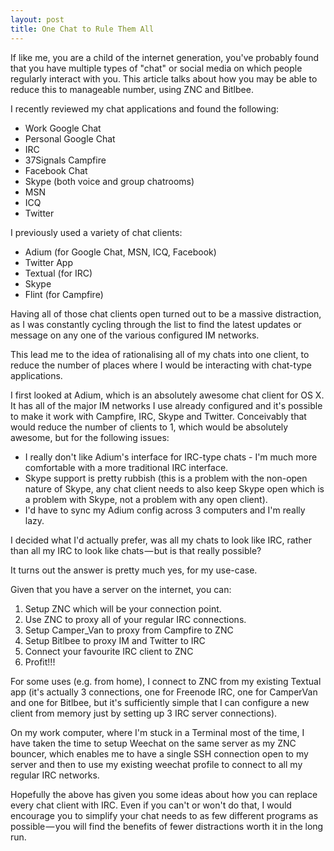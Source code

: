 ```yaml
---
layout: post
title: One Chat to Rule Them All
---
```

If like me, you are a child of the internet generation, you've probably found that you have multiple
types of "chat" or social media on which people regularly interact with you. This article talks about
how you may be able to reduce this to manageable number, using ZNC and Bitlbee.

I recently reviewed my chat applications and found the following:

- Work Google Chat
- Personal Google Chat
- IRC
- 37Signals Campfire
- Facebook Chat
- Skype (both voice and group chatrooms)
- MSN
- ICQ
- Twitter

I previously used a variety of chat clients:

- Adium (for Google Chat, MSN, ICQ, Facebook)
- Twitter App
- Textual (for IRC)
- Skype
- Flint (for Campfire)

Having all of those chat clients open turned out to be a massive distraction,
as I was constantly cycling through the list to find the latest updates or
message on any one of the various configured IM networks.

This lead me to the idea of rationalising all of my chats into one client, to
reduce the number of places where I would be interacting with chat-type applications.

I first looked at Adium, which is an absolutely awesome chat client for OS X. It has
all of the major IM networks I use already configured and it's possible to make it
work with Campfire, IRC, Skype and Twitter. Conceivably that would reduce the number
of clients to 1, which would be absolutely awesome, but for the following issues:

- I really don't like Adium's interface for IRC-type chats - I'm much more comfortable
  with a more traditional IRC interface.
- Skype support is pretty rubbish (this is a problem with the non-open nature of Skype,
  any chat client needs to also keep Skype open which is a problem with Skype, not a
  problem with any open client).
- I'd have to sync my Adium config across 3 computers and I'm really lazy.

I decided what I'd actually prefer, was all my chats to look like IRC, rather than all
my IRC to look like chats — but is that really possible?

It turns out the answer is pretty much yes, for my use-case.

Given that you have a server on the internet, you can:

1. Setup ZNC which will be your connection point.
2. Use ZNC to proxy all of your regular IRC connections.
3. Setup Camper_Van to proxy from Campfire to ZNC
4. Setup Bitlbee to proxy IM and Twitter to IRC
5. Connect your favourite IRC client to ZNC
6. Profit!!!

For some uses (e.g. from home), I connect to ZNC from my existing Textual app (it's
actually 3 connections, one for Freenode IRC, one for CamperVan and one for Bitlbee,
but it's sufficiently simple that I can configure a new client from memory just by
setting up 3 IRC server connections).

On my work computer, where I'm stuck in a Terminal most of the time, I have taken
the time to setup Weechat on the same server as my ZNC bouncer, which enables me to
have a single SSH connection open to my server and then to use my existing weechat
profile to connect to all my regular IRC networks.

Hopefully the above has given you some ideas about how you can replace every chat
client with IRC. Even if you can't or won't do that, I would encourage you to simplify
your chat needs to as few different programs as possible — you will find the benefits
of fewer distractions worth it in the long run.
